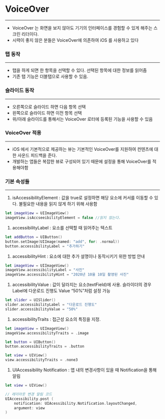 # VoiceOver

---

- VoiceOver 는 화면을 보지 않아도 기기의 인터페이스를 경험할 수 있게 해주는 스크린 리더이다.
- 시력이 좋지 않은 분들은 VoiceOver에 의존하여 iOS 를 사용하고 있다

### 탭 동작

---

- 탭을 하게 되면 한 항목을 선택할 수 있다. 선택된 항목에 대한 정보를 읽어줌
- 기존 탭 기능은 더블탭으로 사용할 수 있음.

### 슬라이드 동작

---

- 오른쪽으로 슬라이드 하면 다음 항목 선택
- 왼쪽으로 슬라이드 하면 이전 항목 선택
- 위/아래 슬라이드를 통해서는 VoiceOver 로터에 등록된 기능을 사용할 수 있음

### VoiceOver 적용

---

- iOS 에서 기본적으로 제공하는 뷰는 기본적인 VoiceOver를 지원하여 컨텐츠에 대한 사운드 피드백을 준다.
- 개발하는 앱들은 복잡한 뷰로 구성되어 있기 때문에 설정을 통해 VoiceOver를 적용해야함

### 기본 속성들

---

1. isAccessibilityElement : 값을 true로 설정하면 해당 요소에 커서를 이동할 수 있다. 불필요한 내용을 읽지 않게 하기 위해 사용함

```swift
let imageView = UIImageView()
imageView.isAccseeibilityElement = false //읽지 않는다.
```

1. accessibilityLabel : 요소를 선택할 때 읽어주는 텍스트

```swift
let addButton = UIButton()
button.setImage(UIImage(named: "add", for: .normal))
button.accessibilityLabel = "추가하기"
```

1. accessibilityHint : 요소에 대한 추가 설명이나 동작시키기 위한 방법 안내

```swift
let imageView = UIImageView()
imageView.accessibilityLabel = "사진"
imageView.accessibilityHint = "2020년 10울 10일 촬영된 사진"
```

1. accessibilityValue : 값이 달라지는 요소(textField)에 사용. 슬라이더의 경우 Label에 다운로드 진행도 Value “50%”처럼 설정 가능

```swift
let slider = UISlider()
slider.accessibilityLabel = "다운로드 진행도"
slider.accessibilityValue = "50%"
```

1. accessibilityTraits : 접근성 요소의 특징을 지정. 

```swift
let imageView = UIImageView()
imageView.accessibilityTraits = .image

let button = UIButton()
button.accessibilityTraits = .button

let view = UIView()
view.accessibilityTraits = .none3
```

1. UIAccessibility Notification : 앱 내의 변경사항이 있을 때 Notification을 통해 알림

```swift
let view = UIView()

// 레이아웃 변경 알림 코드
UIAccessibility.post (
	notification: UIAcessibility.Notification.layoutChanged,
	argument: view
)
```